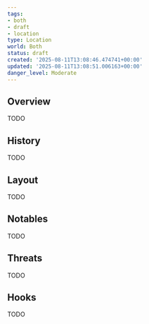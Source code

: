```yaml
---
tags:
- both
- draft
- location
type: Location
world: Both
status: draft
created: '2025-08-11T13:08:46.474741+00:00'
updated: '2025-08-11T13:08:51.006163+00:00'
danger_level: Moderate
---
```



## Overview

TODO
## History

TODO
## Layout

TODO
## Notables

TODO
## Threats

TODO
## Hooks

TODO
